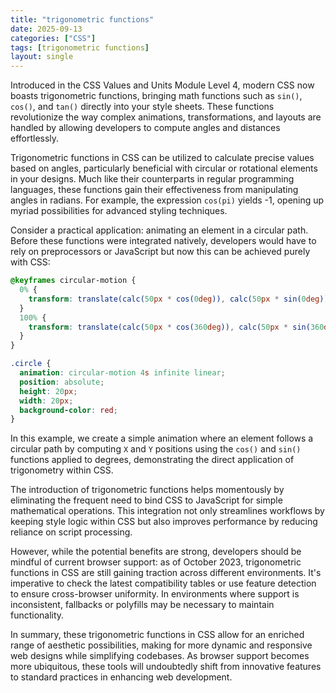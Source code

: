```yaml
---
title: "trigonometric functions"
date: 2025-09-13
categories: ["CSS"]
tags: [trigonometric functions]
layout: single
---
```


Introduced in the CSS Values and Units Module Level 4, modern CSS now boasts trigonometric functions, bringing math functions such as `sin()`, `cos()`, and `tan()` directly into your style sheets. These functions revolutionize the way complex animations, transformations, and layouts are handled by allowing developers to compute angles and distances effortlessly.

Trigonometric functions in CSS can be utilized to calculate precise values based on angles, particularly beneficial with circular or rotational elements in your designs. Much like their counterparts in regular programming languages, these functions gain their effectiveness from manipulating angles in radians. For example, the expression `cos(pi)` yields -1, opening up myriad possibilities for advanced styling techniques.

Consider a practical application: animating an element in a circular path. Before these functions were integrated natively, developers would have to rely on preprocessors or JavaScript but now this can be achieved purely with CSS:

```css
@keyframes circular-motion {
  0% {
    transform: translate(calc(50px * cos(0deg)), calc(50px * sin(0deg)));
  }
  100% {
    transform: translate(calc(50px * cos(360deg)), calc(50px * sin(360deg)));
  }
}

.circle {
  animation: circular-motion 4s infinite linear;
  position: absolute;
  height: 20px;
  width: 20px;
  background-color: red;
}
```

In this example, we create a simple animation where an element follows a circular path by computing `X` and `Y` positions using the `cos()` and `sin()` functions applied to degrees, demonstrating the direct application of trigonometry within CSS.

The introduction of trigonometric functions helps momentously by eliminating the frequent need to bind CSS to JavaScript for simple mathematical operations. This integration not only streamlines workflows by keeping style logic within CSS but also improves performance by reducing reliance on script processing.

However, while the potential benefits are strong, developers should be mindful of current browser support: as of October 2023, trigonometric functions in CSS are still gaining traction across different environments. It's imperative to check the latest compatibility tables or use feature detection to ensure cross-browser uniformity. In environments where support is inconsistent, fallbacks or polyfills may be necessary to maintain functionality.

In summary, these trigonometric functions in CSS allow for an enriched range of aesthetic possibilities, making for more dynamic and responsive web designs while simplifying codebases. As browser support becomes more ubiquitous, these tools will undoubtedly shift from innovative features to standard practices in enhancing web development.
